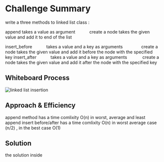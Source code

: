 # Challenge Summary
write a three methods to linked list class :

append
           takes a value as argument
   create a node takes the given value and add it to end of the list

insert_before
   takes a value and a key as arguments
    create a node takes the given value and add it before the node with the specified key
insert_after
   takes a value and a key as arguments
      create a node takes the given value and add it after the node with the specified key

## Whiteboard Process
![linked list insertion](https://user-images.githubusercontent.com/61474974/158258381-10014585-eb41-4afb-a1c5-af6a3aff7aeb.jpg)

## Approach & Efficiency
append method has a time comlixity O(n) in worst, average and least 
append insert before/after has a time comlixity O(n) in worst average case (n/2) , in the best case O(1)

## Solution
the solution inside

